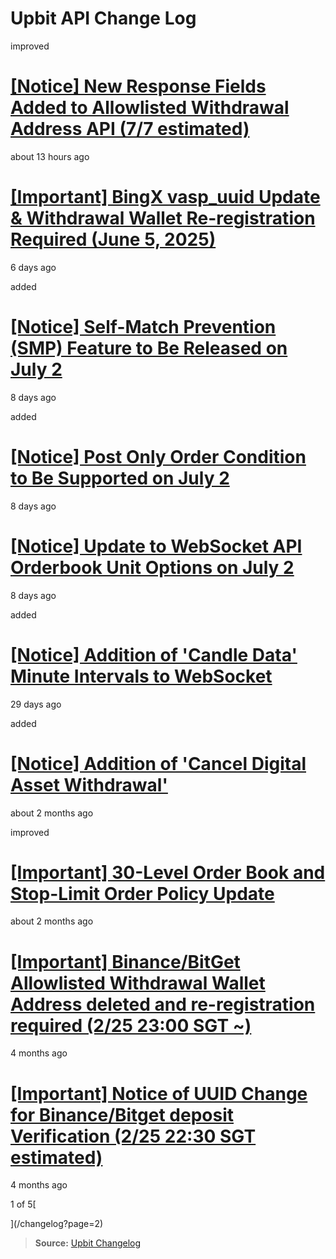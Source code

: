 # Upbit API Change Log

improved

# [\[Notice\] New Response Fields Added to Allowlisted Withdrawal Address API (7/7 estimated)](/changelog/allowlisted_withdrawal_address_update)

about 13 hours ago

# [\[Important\] BingX vasp_uuid Update & Withdrawal Wallet Re-registration Required (June 5, 2025)](/changelog/vasp_uuid_change_bingx)

6 days ago

added

# [\[Notice\] Self-Match Prevention (SMP) Feature to Be Released on July 2](/changelog/smp)

8 days ago

added

# [\[Notice\] Post Only Order Condition to Be Supported on July 2](/changelog/post_only)

8 days ago

# [\[Notice\] Update to WebSocket API Orderbook Unit Options on July 2](/changelog/notice-update-to-websocket-api-orderbook-unit-option)

8 days ago

added

# [\[Notice\] Addition of 'Candle Data' Minute Intervals to WebSocket](/changelog/websocket_candles_miniutes)

29 days ago

added

# [\[Notice\] Addition of 'Cancel Digital Asset Withdrawal'](/changelog/cancel-digital-asset-withdrawal)

about 2 months ago

improved

# [\[Important\] 30-Level Order Book and Stop-Limit Order Policy Update](/changelog/orderbook_expansion)

about 2 months ago

# [\[Important\] Binance/BitGet Allowlisted Withdrawal Wallet Address deleted and re-registration required (2/25 23:00 SGT ~)](/changelog/vasp_uuid_change_action_needed)

4 months ago

# [\[Important\] Notice of UUID Change for Binance/Bitget deposit Verification (2/25 22:30 SGT estimated)](/changelog/vasp_uuid_change)

4 months ago

1 of 5[

](/changelog?page=2)

> **Source:** [Upbit Changelog](https://global-docs.upbit.com/changelog)
